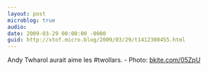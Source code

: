 ```yaml
---
layout: post
microblog: true
audio: 
date: 2009-03-29 00:00:00 -0000
guid: http://xtof.micro.blog/2009/03/29/t1412300455.html
---
```

Andy Twharol aurait aime les #twollars. - Photo: [bkite.com/05ZpU](http://bkite.com/05ZpU)

